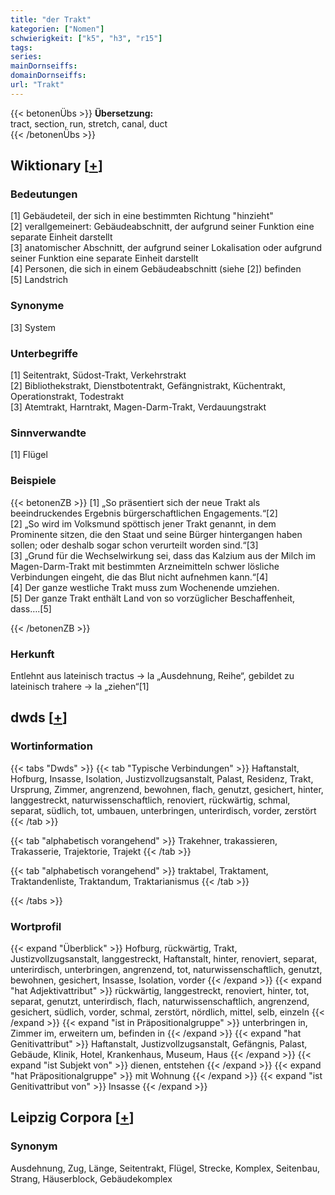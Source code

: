 ```yaml
---
title: "der Trakt"
kategorien: ["Nomen"]
schwierigkeit: ["k5", "h3", "r15"]
tags:
series:
mainDornseiffs:
domainDornseiffs:
url: "Trakt"
---
```


{{< betonenÜbs >}}
**Übersetzung:**  
tract, section, run, stretch, canal, duct  
{{< /betonenÜbs >}}

## Wiktionary [[+](https://de.wiktionary.org/wiki/Trakt)]

### Bedeutungen
[1] Gebäudeteil, der sich in eine bestimmten Richtung "hinzieht"  
[2] verallgemeinert: Gebäudeabschnitt, der aufgrund seiner Funktion eine separate Einheit darstellt  
[3] anatomischer Abschnitt, der aufgrund seiner Lokalisation oder aufgrund seiner Funktion eine separate Einheit darstellt  
[4] Personen, die sich in einem Gebäudeabschnitt (siehe [2]) befinden  
[5] Landstrich  

### Synonyme
[3] System  

### Unterbegriffe
[1] Seitentrakt, Südost-Trakt, Verkehrstrakt  
[2] Bibliothekstrakt, Dienstbotentrakt, Gefängnistrakt, Küchentrakt, Operationstrakt, Todestrakt  
[3] Atemtrakt, Harntrakt, Magen-Darm-Trakt, Verdauungstrakt  

### Sinnverwandte
[1] Flügel  

### Beispiele
{{< betonenZB >}}
[1] „So präsentiert sich der neue Trakt als beeindruckendes Ergebnis bürgerschaftlichen Engagements.“[2]  
[2] „So wird im Volksmund spöttisch jener Trakt genannt, in dem Prominente sitzen, die den Staat und seine Bürger hintergangen haben sollen; oder deshalb sogar schon verurteilt worden sind.“[3]  
[3] „Grund für die Wechselwirkung sei, dass das Kalzium aus der Milch im Magen-Darm-Trakt mit bestimmten Arzneimitteln schwer lösliche Verbindungen eingeht, die das Blut nicht aufnehmen kann.“[4]  
[4] Der ganze westliche Trakt muss zum Wochenende umziehen.  
[5] Der ganze Trakt enthält Land von so vorzüglicher Beschaffenheit, dass….[5]  

{{< /betonenZB >}}
### Herkunft
Entlehnt aus lateinisch tractus → la „Ausdehnung, Reihe“, gebildet zu lateinisch trahere → la „ziehen“[1]  



## dwds [[+](https://www.dwds.de/wb/Trakt)]

### Wortinformation
{{< tabs "Dwds" >}}
{{< tab "Typische Verbindungen" >}}
Haftanstalt, Hofburg, Insasse, Isolation, Justizvollzugsanstalt, Palast, Residenz, Trakt, Ursprung, Zimmer, angrenzend, bewohnen, flach, genutzt, gesichert, hinter, langgestreckt, naturwissenschaftlich, renoviert, rückwärtig, schmal, separat, südlich, tot, umbauen, unterbringen, unterirdisch, vorder, zerstört
{{< /tab >}}

{{< tab "alphabetisch vorangehend" >}}
Trakehner, trakassieren, Trakasserie, Trajektorie, Trajekt
{{< /tab >}}

{{< tab "alphabetisch vorangehend" >}}
traktabel, Traktament, Traktandenliste, Traktandum, Traktarianismus
{{< /tab >}}

{{< /tabs >}}

### Wortprofil
{{< expand "Überblick" >}} Hofburg, rückwärtig, Trakt, Justizvollzugsanstalt, langgestreckt, Haftanstalt, hinter, renoviert, separat, unterirdisch, unterbringen, angrenzend, tot, naturwissenschaftlich, genutzt, bewohnen, gesichert, Insasse, Isolation, vorder {{< /expand >}}
{{< expand "hat Adjektivattribut" >}} rückwärtig, langgestreckt, renoviert, hinter, tot, separat, genutzt, unterirdisch, flach, naturwissenschaftlich, angrenzend, gesichert, südlich, vorder, schmal, zerstört, nördlich, mittel, selb, einzeln {{< /expand >}}
{{< expand "ist in Präpositionalgruppe" >}} unterbringen in, Zimmer im, erweitern um, befinden in {{< /expand >}}
{{< expand "hat Genitivattribut" >}} Haftanstalt, Justizvollzugsanstalt, Gefängnis, Palast, Gebäude, Klinik, Hotel, Krankenhaus, Museum, Haus {{< /expand >}}
{{< expand "ist Subjekt von" >}} dienen, entstehen {{< /expand >}}
{{< expand "hat Präpositionalgruppe" >}} mit Wohnung {{< /expand >}}
{{< expand "ist Genitivattribut von" >}} Insasse {{< /expand >}}

## Leipzig Corpora [[+](https://corpora.uni-leipzig.de/en/res?word=Trakt&corpusId=deu_newscrawl-public_2018)]


### Synonym
Ausdehnung, Zug, Länge, Seitentrakt, Flügel, Strecke, Komplex, Seitenbau, Strang, Häuserblock, Gebäudekomplex

